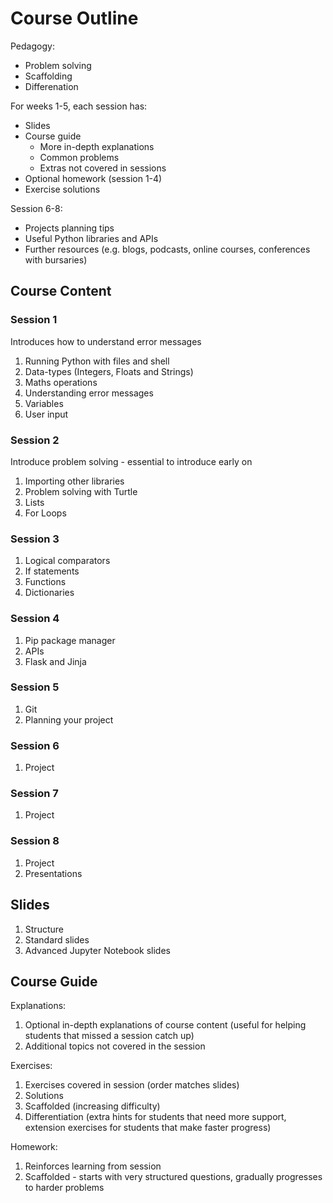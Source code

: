 # Course Outline

Pedagogy:
- Problem solving
- Scaffolding
- Differenation

For weeks 1-5, each session has:
- Slides 
- Course guide
  - More in-depth explanations
  - Common problems
  - Extras not covered in sessions
- Optional homework (session 1-4)
- Exercise solutions

Session 6-8:
- Projects planning tips
- Useful Python libraries and APIs
- Further resources (e.g. blogs, podcasts, online courses, conferences with bursaries)

## Course Content 

### Session 1

Introduces how to understand error messages

1. Running Python with files and shell
1. Data-types (Integers, Floats and Strings)
1. Maths operations
1. Understanding error messages
1. Variables
1. User input

### Session 2

Introduce problem solving - essential to introduce early on

1. Importing other libraries
1. Problem solving with Turtle
1. Lists
1. For Loops

### Session 3

1. Logical comparators
1. If statements
1. Functions
1. Dictionaries

### Session 4

1. Pip package manager
1. APIs
1. Flask and Jinja

### Session 5

1. Git
1. Planning your project

### Session 6

1. Project

### Session 7

1. Project

### Session 8

1. Project
1. Presentations

## Slides

1. Structure
1. Standard slides
1. Advanced Jupyter Notebook slides

## Course Guide

Explanations:
1. Optional in-depth explanations of course content (useful for helping students that missed a session catch up)
1. Additional topics not covered in the session 

Exercises:
1. Exercises covered in session (order matches slides)
1. Solutions
1. Scaffolded (increasing difficulty)
1. Differentiation (extra hints for students that need more support, extension exercises for students that make faster progress)

Homework:
1. Reinforces learning from session
1. Scaffolded - starts with very structured questions, gradually progresses to harder problems
